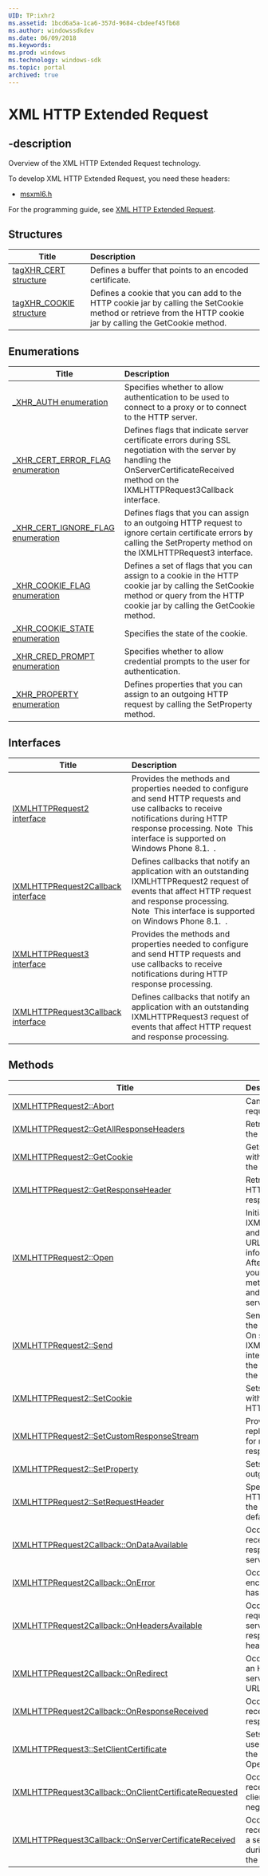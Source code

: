 ```yaml
---
UID: TP:ixhr2
ms.assetid: 1bcd6a5a-1ca6-357d-9684-cbdeef45fb68
ms.author: windowssdkdev
ms.date: 06/09/2018
ms.keywords: 
ms.prod: windows
ms.technology: windows-sdk
ms.topic: portal
archived: true
---
```


# XML HTTP Extended Request

## -description

Overview of the XML HTTP Extended Request technology.

To develop XML HTTP Extended Request, you need these headers:

 * [msxml6.h](../msxml6/index.md)

For the programming guide, see [XML HTTP Extended Request](/previous-versions/windows/desktop/ixhr2).

## Structures

| Title   | Description   |
| ---- |:---- |
| [tagXHR_CERT structure](..\msxml6\ns-msxml6-tagxhr_cert.md) | Defines a buffer that points to an encoded certificate. |
| [tagXHR_COOKIE structure](..\msxml6\ns-msxml6-tagxhr_cookie.md) | Defines a cookie that you can add to the HTTP cookie jar by calling the SetCookie method or retrieve from the HTTP cookie jar by calling the GetCookie method. |

## Enumerations

| Title   | Description   |
| ---- |:---- |
| [_XHR_AUTH enumeration](..\msxml6\ne-msxml6-_xhr_auth.md) | Specifies whether to allow authentication to be used to connect to a proxy or to connect to the HTTP server. |
| [_XHR_CERT_ERROR_FLAG enumeration](..\msxml6\ne-msxml6-_xhr_cert_error_flag.md) | Defines flags that indicate server certificate errors during SSL negotiation with the server by handling the OnServerCertificateReceived method on the IXMLHTTPRequest3Callback interface. |
| [_XHR_CERT_IGNORE_FLAG enumeration](..\msxml6\ne-msxml6-_xhr_cert_ignore_flag.md) | Defines flags that you can assign to an outgoing HTTP request to ignore certain certificate errors by calling the SetProperty method on the IXMLHTTPRequest3 interface. |
| [_XHR_COOKIE_FLAG enumeration](..\msxml6\ne-msxml6-_xhr_cookie_flag.md) | Defines a set of flags that you can assign to a cookie in the HTTP cookie jar by calling the SetCookie method or query from the HTTP cookie jar by calling the GetCookie method. |
| [_XHR_COOKIE_STATE enumeration](..\msxml6\ne-msxml6-_xhr_cookie_state.md) | Specifies the state of the cookie. |
| [_XHR_CRED_PROMPT enumeration](..\msxml6\ne-msxml6-_xhr_cred_prompt.md) | Specifies whether to allow credential prompts to the user for authentication. |
| [_XHR_PROPERTY enumeration](..\msxml6\ne-msxml6-_xhr_property.md) | Defines properties that you can assign to an outgoing HTTP request by calling the SetProperty method. |

## Interfaces

| Title   | Description   |
| ---- |:---- |
| [IXMLHTTPRequest2 interface](..\msxml6\nn-msxml6-ixmlhttprequest2.md) | Provides the methods and properties needed to configure and send HTTP requests and use callbacks to receive notifications during HTTP response processing. Note  This interface is supported on Windows Phone 8.1.  . |
| [IXMLHTTPRequest2Callback interface](..\msxml6\nn-msxml6-ixmlhttprequest2callback.md) | Defines callbacks that notify an application with an outstanding IXMLHTTPRequest2 request of events that affect HTTP request and response processing. Note  This interface is supported on Windows Phone 8.1.  . |
| [IXMLHTTPRequest3 interface](..\msxml6\nn-msxml6-ixmlhttprequest3.md) | Provides the methods and properties needed to configure and send HTTP requests and use callbacks to receive notifications during HTTP response processing. |
| [IXMLHTTPRequest3Callback interface](..\msxml6\nn-msxml6-ixmlhttprequest3callback.md) | Defines callbacks that notify an application with an outstanding IXMLHTTPRequest3 request of events that affect HTTP request and response processing. |

## Methods

| Title   | Description   |
| ---- |:---- |
| [IXMLHTTPRequest2::Abort](..\msxml6\nf-msxml6-ixmlhttprequest2-abort.md) | Cancels the current HTTP request. |
| [IXMLHTTPRequest2::GetAllResponseHeaders](..\msxml6\nf-msxml6-ixmlhttprequest2-getallresponseheaders.md) | Retrieves the values of all the HTTP response headers. |
| [IXMLHTTPRequest2::GetCookie](..\msxml6\nf-msxml6-ixmlhttprequest2-getcookie.md) | Gets a cookie associated with the specified URL from the HTTP cookie jar. |
| [IXMLHTTPRequest2::GetResponseHeader](..\msxml6\nf-msxml6-ixmlhttprequest2-getresponseheader.md) | Retrieves the value of an HTTP header from the response headers. |
| [IXMLHTTPRequest2::Open](..\msxml6\nf-msxml6-ixmlhttprequest2-open.md) | Initializes an IXMLHTTPRequest2 request and specifies the method, URL, and authentication information for the request. After calling this method, you must call the Send method to send the request and data, if any, to the server. |
| [IXMLHTTPRequest2::Send](..\msxml6\nf-msxml6-ixmlhttprequest2-send.md) | Sends an HTTP request to the server asynchronously. On success, methods on the IXMLHTTPRequest2Callback interface implemented by the app are called to process the response. |
| [IXMLHTTPRequest2::SetCookie](..\msxml6\nf-msxml6-ixmlhttprequest2-setcookie.md) | Sets a cookie associated with the specified URL in the HTTP cookie jar. |
| [IXMLHTTPRequest2::SetCustomResponseStream](..\msxml6\nf-msxml6-ixmlhttprequest2-setcustomresponsestream.md) | Provides a custom stream to replace the standard stream for receiving an HTTP response. |
| [IXMLHTTPRequest2::SetProperty](..\msxml6\nf-msxml6-ixmlhttprequest2-setproperty.md) | Sets a property on an outgoing HTTP request. |
| [IXMLHTTPRequest2::SetRequestHeader](..\msxml6\nf-msxml6-ixmlhttprequest2-setrequestheader.md) | Specifies the name of an HTTP header to be sent to the server along with the default request headers. |
| [IXMLHTTPRequest2Callback::OnDataAvailable](..\msxml6\nf-msxml6-ixmlhttprequest2callback-ondataavailable.md) | Occurs when a client receives part of the HTTP response data from the server. |
| [IXMLHTTPRequest2Callback::OnError](..\msxml6\nf-msxml6-ixmlhttprequest2callback-onerror.md) | Occurs when an error is encountered or the request has been aborted. |
| [IXMLHTTPRequest2Callback::OnHeadersAvailable](..\msxml6\nf-msxml6-ixmlhttprequest2callback-onheadersavailable.md) | Occurs after an HTTP request has been sent to the server and the server has responded with response headers. |
| [IXMLHTTPRequest2Callback::OnRedirect](..\msxml6\nf-msxml6-ixmlhttprequest2callback-onredirect.md) | Occurs when a client sends an HTTP request that the server redirects to a new URL. |
| [IXMLHTTPRequest2Callback::OnResponseReceived](..\msxml6\nf-msxml6-ixmlhttprequest2callback-onresponsereceived.md) | Occurs when a client has received a complete response from the server. |
| [IXMLHTTPRequest3::SetClientCertificate](..\msxml6\nf-msxml6-ixmlhttprequest3-setclientcertificate.md) | Sets a client certificate to be used to authenticate against the URL specified in the Open method. |
| [IXMLHTTPRequest3Callback::OnClientCertificateRequested](..\msxml6\nf-msxml6-ixmlhttprequest3callback-onclientcertificaterequested.md) | Occurs when a client receives a request for a client certificate during SSL negotiation with the server. |
| [IXMLHTTPRequest3Callback::OnServerCertificateReceived](..\msxml6\nf-msxml6-ixmlhttprequest3callback-onservercertificatereceived.md) | Occurs when a client receives certificate errors or a server certificate chain during SSL negotiation with the server. |
